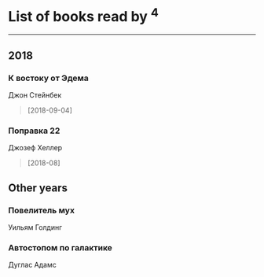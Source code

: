# List of books read by [](https://plus.google.com/118041836581529110049)<sup>4</sup>
---

## 2018

### К востоку от Эдема
Джон Стейнбек
> [2018-09-04] 


### Поправка 22
Джозеф Хеллер
> [2018-08] 



## Other years

### Повелитель мух
Уильям Голдинг


### Автостопом по галактике
Дуглас Адамс



